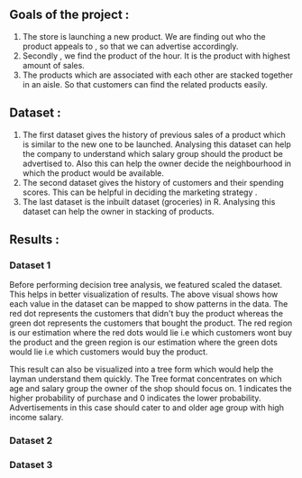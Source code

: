 ## Goals of the project :
1. The store is launching a new product. We are finding out who the product appeals to , so that we can advertise accordingly.
2. Secondly , we find the product of the hour. It is the product with highest amount of sales.
3. The products which are associated with each other  are stacked together in an aisle. So that customers can find the related products easily.

## Dataset :
1. The first dataset gives the history of previous sales of a product which is similar to the new one to be launched. Analysing this dataset can help the company to understand which salary group should the product be advertised to. Also this can help the owner decide the neighbourhood in which the product would be available.
2. The second dataset gives the history of customers and their spending scores. This can be helpful in deciding the marketing strategy .
3. The last dataset is the inbuilt dataset (groceries) in R. Analysing this dataset can help the owner in stacking of products. 

## Results :
### Dataset 1
Before performing decision tree analysis, we featured scaled the dataset. This helps in better visualization of results. The above visual shows how each value in the dataset can be mapped to show patterns in the data. The red dot represents the customers that didn't buy the product whereas the green dot represents the customers that bought the product. The red region is our estimation where the red dots would lie i.e which customers wont buy the product and the green region is our estimation where the green dots would lie i.e which customers would buy the product.

This result can also be visualized into a tree form which would help the layman understand them quickly. The Tree format concentrates on which age and salary group the owner of the shop should focus on. 1 indicates the higher probability of purchase and 0 indicates the lower probability. Advertisements in this case should cater to and older age group with high income salary.  

### Dataset 2


### Dataset 3

